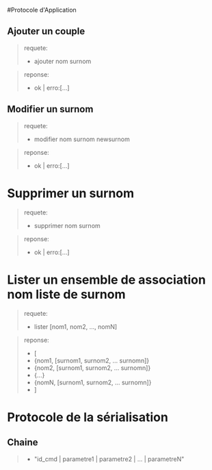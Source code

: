 #Protocole d'Application

## Ajouter un couple
>requete:
> - ajouter nom surnom

>reponse:
> - ok | erro:[...]

## Modifier un surnom
>requete:
> - modifier nom surnom newsurnom

>reponse:
> - ok | erro:[...]

# Supprimer un surnom
>requete:
> - supprimer nom surnom

>reponse:
> - ok | erro:[...]

# Lister un ensemble de association nom liste de surnom
>requete:
> - lister [nom1, nom2, ..., nomN]

>reponse:
> - [
> -   {nom1, [surnom1, surnom2, ... surnomn]}
> -   {nom2, [surnom1, surnom2, ... surnomn]}
> -   {...}
> -   {nomN, [surnom1, surnom2, ... surnomn]}
> - ]


# Protocole de la sérialisation
## Chaine
> - "id_cmd | parametre1 | parametre2 | ... | parametreN"
